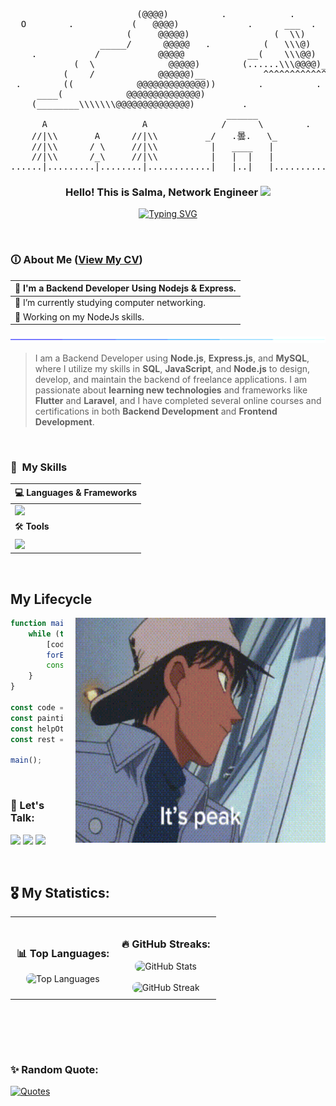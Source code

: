 <pre lang="javascript">
                        (@@@@)          .            .                  .                          .              .                    .                        .                      .
  O        .           (   @@@@)             .      ___  .      .              .          .                .                    .                .                        .  
                      (     @@@@@)                (  \\)                             .              .                    .                  .               .                    .
                 _____/      @@@@@   .          (   \\\@)                .                                .                                                
    .           /           @@@@@            __(    \\\@@)                          .         .                 _¥_            .         .      .        (@@@)        .                  .
            (  \              @@@@@)        (......\\\@@@@)___                                       .        /| 0 |\                                (    @@@@@)
          (    /            @@@@@@)__           ^^^^^^^^^^^^^^^^            .            .               _^^^^^|_п_|^^^^_                    .  (       @@@@@@@@)             .             .
 .        ((            @@@@@@@@@@@@@))        .          .          .            .                ____//////////\\\\\\\\\____         ,,,,,(...............@@@@@@@)  .                 .
     ____(            @@@@@@@@@@@@@@)                                     .                    ___///////////////\\\\\\\\\\\\\\___          .               .                  .
    (________\\\\\\\@@@@@@@@@@@@@@)         .                .                  .        .   /\_/\_/\_/\_/\_/\_/\_/\_/\_/\_/\_/\_/\              .           .                      (@@)
                                         ______                      .                  ____|  _              ___      __    ___   |___                              _____________(  @@@)
      A                  A              /      \        .        .      .             /  _    /       __/    /   __  /      \    \  _   \                       ....(................@@@@)
    //|\\       A      //|\\         _/   .曇.   \_         .               .     ___/  /    |      _/          /     __    __      __    \___                                           
    //|\\      / \     //|\\          |   ____   |                            __/  _  /       _      __    __/      /     ___  \      \      _\__                          //|\\                  
    //|\\      /_\     //|\\          |   |  |   |                          /     /      ___/     __/   __/        /     __     |__    \__        \                        //|\\                    
......|.........|........|............|___|..|___|......................../            /        /      | @susalulmumaO12   \        \      \        \........................|......................
</pre>


<h3 align="center">
  Hello! This is Salma, Network Engineer 
  <img src="https://media.giphy.com/media/hvRJCLFzcasrR4ia7z/giphy.gif" width="28">
</h3>

<p align="center">
  <a href="https://git.io/typing-svg"><img src="https://readme-typing-svg.demolab.com?font=Fira+Code&pause=1000&color=EF97B0&center=true&width=435&lines=Backend+Developer;Network+Engineer;CyberSecurity+Student" alt="Typing SVG" /></a>
</p>


<br>


### 🛈 About Me (<a href="./assets/SalmaAlfawal-CV.pdf" target="_blank">View My CV</a>)
|🏢 I'm a **Backend Developer** Using **Nodejs** & **Express**.|
| :--- |
|🌱 I’m currently studying computer networking.
|🔭 Working on my NodeJs skills.|
 
<img src="./assets/loading.gif" width="1000" height="10" align="center"/>

> I am a Backend Developer using **Node.js**, **Express.js**, and **MySQL**, where I utilize my skills in **SQL**, **JavaScript**, and **Node.js** to design, develop, and maintain the backend of freelance applications. I am passionate about **learning new technologies** and frameworks like **Flutter** and **Laravel**, and I have completed several online courses and certifications in both **Backend Development** and **Frontend Development**.




<br>


### 🎯 &nbsp;My Skills
| 💻 **Languages & Frameworks** |
| :--- |
| <img src="https://skillicons.dev/icons?i=nodejs,express,js,typescript,mysql,php,laravel,flutter,c,cpp,java,py,html,css" />|
| 🛠 **Tools** |
| <img src="https://skillicons.dev/icons?i=vscode,postman,androidstudio,github,git,md,firebase,discord,bots,windows,linux,arch,stackoverflow,npm,illustrator,aftereffects,premiere,photoshop&perline=12" />|


<br>


## My Lifecycle

<div style="float: right; margin-left: 20px;">
    <img src="./assets/hattori-peak.gif" align="right" width="400" height="360"/>
</div>

```js
function main() {
    while (true) {
        [code, painting, helpOthers, rest].
        forEach(task => task());
        console.log("Repeating the cycle...");
    }
}

const code = () => console.log("Writing code.");
const painting = () => console.log("Painting.");
const helpOthers = () => console.log("Helping others.");
const rest = () => console.log("Taking a break.");

main();
```

<br>


### 📩 Let's Talk:
<a href="https://discord.com/users/susalulmumao12" target="_blank"><img src="https://img.shields.io/badge/-susalulmumao12-0077B5?style=for-the-badge&logo=discord&color=F3FDF3"/></a>
<a href="https://www.linkedin.com/in/salma-fawal12/" target="_blank"><img src="https://img.shields.io/badge/-Salma Alfawal-0077B5?style=for-the-badge&logo=Linkedin"/></a>
<a href="fawal.salma@gmail.com" target="_blank"><img src="https://img.shields.io/badge/-fawal.salma-0077B5?style=for-the-badge&logo=Gmail&color=F3FDF3"/></a>


<br>


## 🎖️ My Statistics:

<!-- GitHub Stats -->
<table align="center">
  <tr>
    <td align="center" style="padding: 10px;">
      <h3>📊 Top Languages:</h3>
      <img src="https://encept-github-status.vercel.app/api/top-langs?username=susalulmumaO12&langs_count=6&show_icons=true&locale=en&theme=synthwave&layout=donut" alt="Top Languages" style="border-radius: 8px;" />
    </td>
    <td align="center" style="padding: 10px;">
      <h3>🔥 GitHub Streaks:</h3>
      <img src="https://github-readme-stats.vercel.app/api?username=susalulmumaO12&show_icons=true&theme=synthwave&hide_border=true" alt="GitHub Stats" style="border-radius: 8px;" />
      <br><br>
      <img src="https://github-readme-streak-stats.herokuapp.com/?user=susalulmumaO12&theme=synthwave&hide_border=true&show_icons=true" alt="GitHub Streak" style="border-radius: 8px;" />
    </td>
  </tr>
</table>

<br><br>



<br>


### ✨ Random Quote:
<a href="https://github.com/piyushsuthar/github-readme-quotes">
    <img alt="Quotes" src="https://quotes-github-readme.vercel.app/api?type=horizontal&theme=dracula&animation=grow_out_in&quoteCategory=programming?border=true">
</a>

